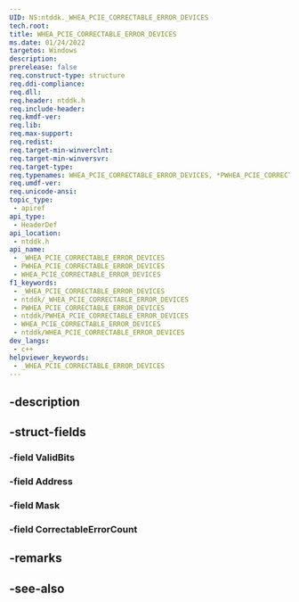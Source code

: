 ```yaml
---
UID: NS:ntddk._WHEA_PCIE_CORRECTABLE_ERROR_DEVICES
tech.root: 
title: WHEA_PCIE_CORRECTABLE_ERROR_DEVICES
ms.date: 01/24/2022
targetos: Windows
description: 
prerelease: false
req.construct-type: structure
req.ddi-compliance: 
req.dll: 
req.header: ntddk.h
req.include-header: 
req.kmdf-ver: 
req.lib: 
req.max-support: 
req.redist: 
req.target-min-winverclnt: 
req.target-min-winversvr: 
req.target-type: 
req.typenames: WHEA_PCIE_CORRECTABLE_ERROR_DEVICES, *PWHEA_PCIE_CORRECTABLE_ERROR_DEVICES
req.umdf-ver: 
req.unicode-ansi: 
topic_type:
 - apiref
api_type:
 - HeaderDef
api_location:
 - ntddk.h
api_name:
 - _WHEA_PCIE_CORRECTABLE_ERROR_DEVICES
 - PWHEA_PCIE_CORRECTABLE_ERROR_DEVICES
 - WHEA_PCIE_CORRECTABLE_ERROR_DEVICES
f1_keywords:
 - _WHEA_PCIE_CORRECTABLE_ERROR_DEVICES
 - ntddk/_WHEA_PCIE_CORRECTABLE_ERROR_DEVICES
 - PWHEA_PCIE_CORRECTABLE_ERROR_DEVICES
 - ntddk/PWHEA_PCIE_CORRECTABLE_ERROR_DEVICES
 - WHEA_PCIE_CORRECTABLE_ERROR_DEVICES
 - ntddk/WHEA_PCIE_CORRECTABLE_ERROR_DEVICES
dev_langs:
 - c++
helpviewer_keywords:
 - _WHEA_PCIE_CORRECTABLE_ERROR_DEVICES
---
```


## -description

## -struct-fields

### -field ValidBits

### -field Address

### -field Mask

### -field CorrectableErrorCount

## -remarks

## -see-also

